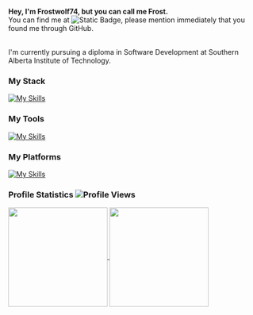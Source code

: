 **Hey, I'm Frostwolf74, but you can call me Frost.**
<br/>
You can find me at ![Static Badge](https://img.shields.io/badge/frostwolf74-x?logo=Discord&label=Discord&labelColor=%232C2F33&color=%237785CC&link=https%3A%2F%2Fdiscord.com%2Fapp), please mention immediately that you found me through GitHub.
<br/><br/>

I'm currently pursuing a diploma in Software Development at Southern Alberta Institute of Technology.

### My Stack
[![My Skills](https://skillicons.dev/icons?i=c,java,html,css,py,js,cs,postgres)](https://skillicons.dev)

### My Tools
[![My Skills](https://skillicons.dev/icons?i=eclipse,arduino,unity,idea,pycharm,vscode,bash,vim,rider,visualstudio)](https://skillicons.dev)

### My Platforms
[![My Skills](https://skillicons.dev/icons?i=windows,arch,linux)](https://skillicons.dev)

### Profile Statistics ![Profile Views](https://komarev.com/ghpvc/?username=Frostwolf74)
<a href="https://github.com/Frostwolf74">
  <img height=200 align="center" src="https://github-readme-stats.vercel.app/api?username=Frostwolf74&theme=transparent" />
</a>
<a href="https://github.com/Frostwolf74">
  <img height=200 align="center" src="https://github-readme-stats.vercel.app/api/top-langs?username=Frostwolf74&layout=compact&langs_count=8&card_width=320&theme=transparent" />
</a>
